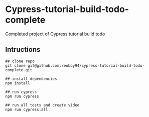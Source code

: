 # Cypress-tutorial-build-todo-complete

Completed project of Cypress tutorial build todo

## Intructions

```
## clone repo
git clone git@github.com:renboy94/cypress-tutorial-build-todo-complete.git

## install dependencies
npm install

## run cypress
npm run cypress

## run all tests and create video
npm run cypress:all
```
